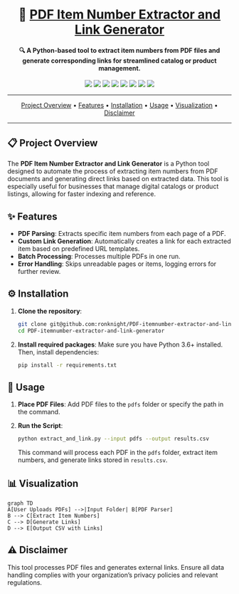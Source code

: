 <h1 align="center">🚀 <a href="https://github.com/ronknight/PDF-itemnumber-extractor-and-link-generator">PDF Item Number Extractor and Link Generator</a></h1>

<h4 align="center">🔍 A Python-based tool to extract item numbers from PDF files and generate corresponding links for streamlined catalog or product management.</h4>

<p align="center">
  <a href="https://twitter.com/PinoyITSolution"><img src="https://img.shields.io/twitter/follow/PinoyITSolution?style=social"></a>
  <a href="https://github.com/ronknight?tab=followers"><img src="https://img.shields.io/github/followers/ronknight?style=social"></a>
  <a href="https://github.com/ronknight/PDF-itemnumber-extractor-and-link-generator/stargazers"><img src="https://img.shields.io/github/stars/BEPb/BEPb.svg?logo=github"></a>
  <a href="https://github.com/ronknight/PDF-itemnumber-extractor-and-link-generator/network/members"><img src="https://img.shields.io/github/forks/BEPb/BEPb.svg?color=blue&logo=github"></a>
  <a href="https://youtube.com/@PinoyITSolution"><img src="https://img.shields.io/youtube/channel/subscribers/UCeoETAlg3skyMcQPqr97omg"></a>
  <a href="https://github.com/ronknight/PDF-itemnumber-extractor-and-link-generator/issues"><img src="https://img.shields.io/badge/contributions-welcome-brightgreen.svg?style=flat"></a>
  <a href="https://github.com/ronknight/PDF-itemnumber-extractor-and-link-generator/blob/master/LICENSE"><img src="https://img.shields.io/badge/License-MIT-yellow.svg"></a>
  <a href="https://github.com/ronknight"><img src="https://img.shields.io/badge/Made%20with%20%F0%9F%A4%8D%20by%20-Ronknight%20-%20red"></a>
</p>

---

<p align="center">
  <a href="#project-overview">Project Overview</a> •
  <a href="#features">Features</a> •
  <a href="#installation">Installation</a> •
  <a href="#usage">Usage</a> •
  <a href="#visualization">Visualization</a> •
  <a href="#disclaimer">Disclaimer</a>
</p>

---

## 📋 Project Overview
The **PDF Item Number Extractor and Link Generator** is a Python tool designed to automate the process of extracting item numbers from PDF documents and generating direct links based on extracted data. This tool is especially useful for businesses that manage digital catalogs or product listings, allowing for faster indexing and reference.

## ✨ Features
- **PDF Parsing**: Extracts specific item numbers from each page of a PDF.
- **Custom Link Generation**: Automatically creates a link for each extracted item based on predefined URL templates.
- **Batch Processing**: Processes multiple PDFs in one run.
- **Error Handling**: Skips unreadable pages or items, logging errors for further review.

## ⚙️ Installation

1. **Clone the repository**:
   ```bash
   git clone git@github.com:ronknight/PDF-itemnumber-extractor-and-link-generator.git
   cd PDF-itemnumber-extractor-and-link-generator
   ```

2. **Install required packages**:
   Make sure you have Python 3.6+ installed. Then, install dependencies:
   ```bash
   pip install -r requirements.txt
   ```

## 🚀 Usage

1. **Place PDF Files**:
   Add PDF files to the `pdfs` folder or specify the path in the command.

2. **Run the Script**:
   ```bash
   python extract_and_link.py --input pdfs --output results.csv
   ```
   This command will process each PDF in the `pdfs` folder, extract item numbers, and generate links stored in `results.csv`.

## 📊 Visualization

```mermaid
graph TD
A[User Uploads PDFs] -->|Input Folder| B[PDF Parser]
B --> C[Extract Item Numbers]
C --> D[Generate Links]
D --> E[Output CSV with Links]
```

## ⚠️ Disclaimer
This tool processes PDF files and generates external links. Ensure all data handling complies with your organization’s privacy policies and relevant regulations.